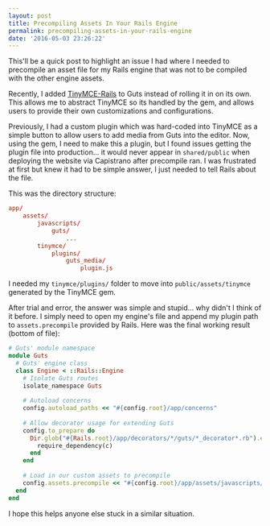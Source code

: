 ```yaml
---
layout: post
title: Precompiling Assets In Your Rails Engine
permalink: precompiling-assets-in-your-rails-engine
date: '2016-05-03 23:26:22'
---
```



This'll be a quick post to highlight an issue I had where I needed to precompile an asset file for my Rails engine that was not to be compiled with the other engine assets.

Recently, I added [TinyMCE-Rails](https://github.com/spohlenz/tinymce-rails) to Guts instead of rolling it in on its own. This allows me to abstract TinyMCE so its handled by the gem, and allows users to provide their own customizations and configurations.

Previously, I had a custom plugin which was hard-coded into TinyMCE as a simple button to allow users to add media from Guts into the editor. Now, using the gem, I need to make this a plugin, but I found issues getting the plugin file into production… it would never appear in `shared/public` when deploying the website via Capistrano after precompile ran. I was frustrated at first but knew it had to be simple answer, I just needed to tell Rails about the file.

This was the directory structure:

```conf
app/
	assets/
		javascripts/
        	guts/
            	...
        tinymce/
        	plugins/
            	guts_media/
                	plugin.js
```

I needed my `tinymce/plugins/` folder to move into `public/assets/tinymce` generated by the TinyMCE gem.

After trial and error, the answer was simple and stupid… why didn't I think of it before. I simply need to open my engine's file and append my plugin path to `assets.precompile` provided by Rails. Here was the final working result (bottom of file):

```ruby
# Guts' module namespace
module Guts 
  # Guts' engine class
  class Engine < ::Rails::Engine
    # Isolate Guts routes
    isolate_namespace Guts
    
    # Autoload concerns
    config.autoload_paths << "#{config.root}/app/concerns"
    
    # Allow decorator usage for extending Guts
    config.to_prepare do
      Dir.glob("#{Rails.root}/app/decorators/*/guts/*_decorator*.rb").each do |c|
        require_dependency(c)
      end
    end
    
    # Load in our custom assets to precompile
    config.assets.precompile << "#{config.root}/app/assets/javascripts/tinymce/plugins/guts_media/plugin.js"
  end
end
```

I hope this helps anyone else stuck in a similar situation.
